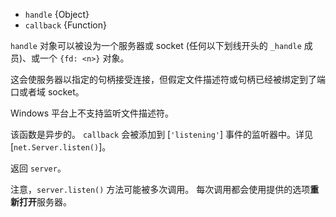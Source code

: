 <!-- YAML
added: v0.5.10
-->

* `handle` {Object}
* `callback` {Function}

`handle` 对象可以被设为一个服务器或 socket (任何以下划线开头的 `_handle` 成员)、或一个 `{fd: <n>}` 对象。

这会使服务器以指定的句柄接受连接，但假定文件描述符或句柄已经被绑定到了端口或者域 socket。

Windows 平台上不支持监听文件描述符。

该函数是异步的。
`callback` 会被添加到 [`'listening'`] 事件的监听器中。详见 [`net.Server.listen()`]。

返回 `server`。

注意，`server.listen()` 方法可能被多次调用。
每次调用都会使用提供的选项**重新打开**服务器。

